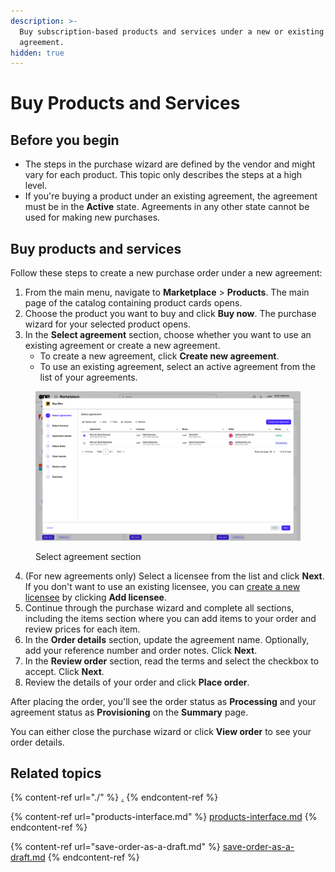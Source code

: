 ```yaml
---
description: >-
  Buy subscription-based products and services under a new or existing
  agreement.
hidden: true
---
```


# Buy Products and Services

## Before you begin <a href="#before-you-begin" id="before-you-begin"></a>

* The steps in the purchase wizard are defined by the vendor and might vary for each product. This topic only describes the steps at a high level.
* If you're buying a product under an existing agreement, the agreement must be in the **Active** state. Agreements in any other state cannot be used for making new purchases.&#x20;

## Buy products and services

Follow these steps to create a new purchase order under a new agreement:&#x20;

1. From the main menu, navigate to **Marketplace** > **Products**. The main page of the catalog containing product cards opens.&#x20;
2. Choose the product you want to buy and click **Buy now**. The purchase wizard for your selected product opens.&#x20;
3. In the **Select agreement** section, choose whether you want to use an existing agreement or create a new agreement.&#x20;
   * To create a new agreement, click **Create new agreement**.
   * To use an existing agreement, select an active agreement from the list of your agreements.

<figure><img src="../../../.gitbook/assets/image (920).png" alt=""><figcaption><p>Select agreement section</p></figcaption></figure>

4. (For new agreements only) Select a licensee from the list and click **Next**. If you don't want to use an existing licensee, you can [create a new licensee](../../settings/licensees/create-licensees.md) by clicking **Add licensee**.
5. Continue through the purchase wizard and complete all sections, including the items section where you can add items to your order and review prices for each item.
6. In the **Order details** section, update the agreement name. Optionally, add your reference number and order notes. Click **Next**.
7. In the **Review order** section, read the terms and select the checkbox to accept. Click **Next**.&#x20;
8. Review the details of your order and click **Place order**.

After placing the order, you'll see the order status as **Processing** and your agreement status as **Provisioning** on the **Summary** page.&#x20;

You can either close the purchase wizard or click **View order** to see your order details.

## Related topics

{% content-ref url="./" %}
[.](./)
{% endcontent-ref %}

{% content-ref url="products-interface.md" %}
[products-interface.md](products-interface.md)
{% endcontent-ref %}

{% content-ref url="save-order-as-a-draft.md" %}
[save-order-as-a-draft.md](save-order-as-a-draft.md)
{% endcontent-ref %}
